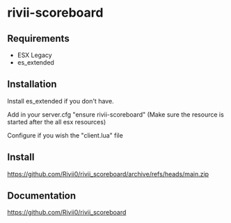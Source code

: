 # rivii-scoreboard

## Requirements
- ESX Legacy
- es_extended


## Installation
Install es_extended if you don't have.

Add in your server.cfg "ensure rivii-scoreboard" (Make sure the resource is started after the all esx resources)

Configure if you wish the "client.lua" file

## Install

https://github.com/Rivii0/rivii_scoreboard/archive/refs/heads/main.zip

## Documentation

https://github.com/Rivii0/rivii_scoreboard